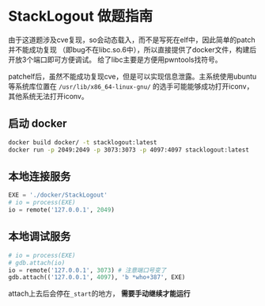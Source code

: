 # StackLogout 做题指南

由于这道题涉及cve复现，so会动态载入，而不是写死在elf中，因此简单的patch并不能成功复现
（即bug不在libc.so.6中），所以直接提供了docker文件，构建后开放3个端口即可方便调试。
给了libc主要是方便用pwntools找符号。

patchelf后，虽然不能成功复现cve，但是可以实现信息泄露。主系统使用ubuntu等系统库位置在
`/usr/lib/x86_64-linux-gnu/` 的选手可能能够成功打开iconv，其他系统无法打开iconv。

## 启动 docker

```sh
docker build docker/ -t stacklogout:latest
docker run -p 2049:2049 -p 3073:3073 -p 4097:4097 stacklogout:latest
```

## 本地连接服务

```python
EXE = './docker/StackLogout'
# io = process(EXE)
io = remote('127.0.0.1', 2049)
```

## 本地调试服务

```python
# io = process(EXE)
# gdb.attach(io)
io = remote('127.0.0.1', 3073) # 注意端口号变了
gdb.attach(('127.0.0.1', 4097), 'b *who+387', EXE)
```

attach上去后会停在`_start`的地方， **需要手动继续才能运行**


<!-- ## 其他方案 -->

<!-- 可以使用Roderick的`docker_pwn_env`来调试，其中预装pwndbg -->

<!-- #!/bin/zsh -->
<!-- sudo pip uninstall questionary qiling -y -->
<!-- sudo apt update -->
<!-- sudo apt-mark hold libc6 -->
<!-- sudo apt install ipython3 -y -->
<!-- sudo pip install --upgrade prompt_toolkit -->
<!-- # ubuntu:noble-20240423 -->
